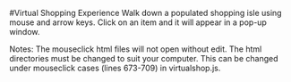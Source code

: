 #Virtual Shopping Experience
Walk down a populated shopping isle using mouse and arrow keys. 
Click on an item and it will appear in a pop-up window.

Notes: The mouseclick html files will not open without edit.
The html directories must be changed to suit your computer.  This can be 
changed under mouseclick cases (lines 673-709) in virtualshop.js.
